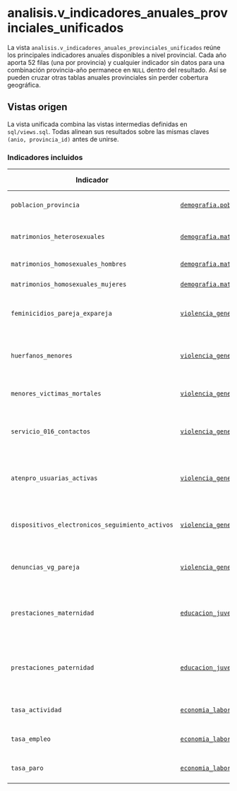 # analisis.v_indicadores_anuales_provinciales_unificados

La vista `analisis.v_indicadores_anuales_provinciales_unificados` reúne los principales indicadores anuales disponibles a nivel provincial. Cada año aporta 52 filas (una por provincia) y cualquier indicador sin datos para una combinación provincia-año permanece en `NULL` dentro del resultado. Así se pueden cruzar otras tablas anuales provinciales sin perder cobertura geográfica.

## Vistas origen

La vista unificada combina las vistas intermedias definidas en `sql/views.sql`. Todas alinean sus resultados sobre las mismas claves `(anio, provincia_id)` antes de unirse.

### Indicadores incluidos

| Indicador | Tabla | Vista intermedia | Lógica de agregación | Periodo temporal |
| --- | --- | --- | --- | --- |
| `poblacion_provincia` | [`demografia.poblacion_municipios`](../Tables/demografia/poblacion_municipios.md) | `analisis.v_poblacion_provincial` | Suma de la población municipal de mujeres y hombres | 1996-2024 |
| `matrimonios_heterosexuales` | [`demografia.matrimonios_heterosexuales`](../Tables/demografia/matrimonios_heterosexuales.md) | `analisis.v_matrimonios_heterosexuales_anual` | Suma de matrimonios con `estado_civil_anterior = 'Total'` | 1975-2023 |
| `matrimonios_homosexuales_hombres` | [`demografia.matrimonios_homosexuales`](../Tables/demografia/matrimonios_homosexuales.md) | `analisis.v_matrimonios_homosexuales_anual` | Suma de matrimonios entre hombres | 2005-2023 |
| `matrimonios_homosexuales_mujeres` | [`demografia.matrimonios_homosexuales`](../Tables/demografia/matrimonios_homosexuales.md) | `analisis.v_matrimonios_homosexuales_anual` | Suma de matrimonios entre mujeres | 2005-2023 |
| `feminicidios_pareja_expareja` | [`violencia_genero.feminicidios_pareja_expareja`](../Tables/violencia_genero/feminicidios_pareja_expareja.md) | `analisis.v_feminicidios_pareja_expareja_anual` | Suma de casos registrados (se rellenan ceros cuando no hay registros) | 2003-2024 |
| `huerfanos_menores` | [`violencia_genero.feminicidios_pareja_expareja`](../Tables/violencia_genero/feminicidios_pareja_expareja.md) | `analisis.v_feminicidios_pareja_expareja_anual` | Suma de menores huérfanos (disponible desde 2013; años previos quedan en `NULL`) | 2013-2024 |
| `menores_victimas_mortales` | [`violencia_genero.menores_victimas_mortales`](../Tables/violencia_genero/menores_victimas_mortales.md) | `analisis.v_menores_victimas_mortales_anual` | Suma de víctimas (se rellenan ceros cuando no hay registros) | 2013-2024 |
| `servicio_016_contactos` | [`violencia_genero.servicio_016`](../Tables/violencia_genero/servicio_016.md) | `analisis.v_servicio_016_anual` | Suma de llamadas, WhatsApp, emails y chats (se rellenan ceros cuando no hay registros) | 2008-2024 |
| `atenpro_usuarias_activas` | [`violencia_genero.usuarias_atenpro`](../Tables/violencia_genero/usuarias_atenpro.md) | `analisis.v_atenpro_usuarias_activas_anual` | Medición de diciembre (valor de final de año; los años sin dato quedan en `NULL`) | 2005-2024 |
| `dispositivos_electronicos_seguimiento_activos` | [`violencia_genero.dispositivos_electronicos_seguimiento`](../Tables/violencia_genero/dispositivos_electronicos_seguimiento.md) | `analisis.v_dispositivos_electronicos_seguimiento_anual` | Medición de diciembre (valor de final de año; los años sin dato quedan en `NULL`) | 2009-2024 |
| `denuncias_vg_pareja` | [`violencia_genero.denuncias_vg_pareja`](../Tables/violencia_genero/denuncias_vg_pareja.md) | `analisis.v_denuncias_vg_pareja_anual` | Suma de denuncias (se rellenan ceros cuando no hay registros) | 2009-2024 |
| `prestaciones_maternidad` | [`educacion_juventud.prestaciones_maternidad_paternidad`](../Tables/educacion_juventud/prestaciones_maternidad_paternidad.md) | `analisis.v_prestaciones_maternidad_paternidad_anual` | Suma de prestaciones de maternidad (`percibidas_madre` + `percibidas_padre` cuando `tipo = 'Maternidad'`) | 2002-2019 |
| `prestaciones_paternidad` | [`educacion_juventud.prestaciones_maternidad_paternidad`](../Tables/educacion_juventud/prestaciones_maternidad_paternidad.md) | `analisis.v_prestaciones_maternidad_paternidad_anual` | Suma de prestaciones de paternidad (`percibidas_padre` cuando `tipo = 'Paternidad'`; `NULL` antes de 2007) | 2007-2019 |
| `tasa_actividad` | [`economia_laboral.tasa_actividad_paro_empleo_provincias`](../Tables/economia_laboral/tasa_actividad_paro_empleo_provincias.md) | `analisis.v_tasa_actividad_paro_empleo_anual` | Promedio de los cuatro totales trimestrales del año | 2002-2024 |
| `tasa_empleo` | [`economia_laboral.tasa_actividad_paro_empleo_provincias`](../Tables/economia_laboral/tasa_actividad_paro_empleo_provincias.md) | `analisis.v_tasa_actividad_paro_empleo_anual` | Promedio de los cuatro totales trimestrales del año | 2002-2024 |
| `tasa_paro` | [`economia_laboral.tasa_actividad_paro_empleo_provincias`](../Tables/economia_laboral/tasa_actividad_paro_empleo_provincias.md) | `analisis.v_tasa_actividad_paro_empleo_anual` | Promedio de los cuatro totales trimestrales del año | 2002-2024 |
